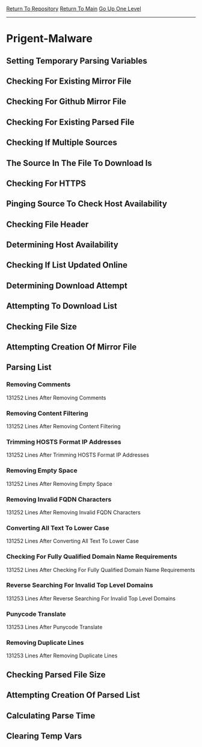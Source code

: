 [Return To Repository](https://github.com/bast69/piholeparser/)
[Return To Main](https://github.com/bast69/piholeparser/blob/master/RecentRunLogs/Mainlog.md)
[Go Up One Level](https://github.com/bast69/piholeparser/blob/master/RecentRunLogs/TopLevelScripts/30-Processing-External-Blacklists.md)
____________________________________
# Prigent-Malware
## Setting Temporary Parsing Variables
## Checking For Existing Mirror File
## Checking For Github Mirror File
## Checking For Existing Parsed File
## Checking If Multiple Sources
## The Source In The File To Download Is
## Checking For HTTPS
## Pinging Source To Check Host Availability
## Checking File Header
## Determining Host Availability
## Checking If List Updated Online
## Determining Download Attempt
## Attempting To Download List
## Checking File Size
## Attempting Creation Of Mirror File
## Parsing List
### Removing Comments
131252 Lines After Removing Comments
### Removing Content Filtering
131252 Lines After Removing Content Filtering
### Trimming HOSTS Format IP Addresses
131252 Lines After Trimming HOSTS Format IP Addresses
### Removing Empty Space
131252 Lines After Removing Empty Space
### Removing Invalid FQDN Characters
131252 Lines After Removing Invalid FQDN Characters
### Converting All Text To Lower Case
131252 Lines After Converting All Text To Lower Case
### Checking For Fully Qualified Domain Name Requirements
131252 Lines After Checking For Fully Qualified Domain Name Requirements
### Reverse Searching For Invalid Top Level Domains
131253 Lines After Reverse Searching For Invalid Top Level Domains
### Punycode Translate
131253 Lines After Punycode Translate
### Removing Duplicate Lines
131253 Lines After Removing Duplicate Lines
## Checking Parsed File Size
## Attempting Creation Of Parsed List
## Calculating Parse Time
## Clearing Temp Vars
